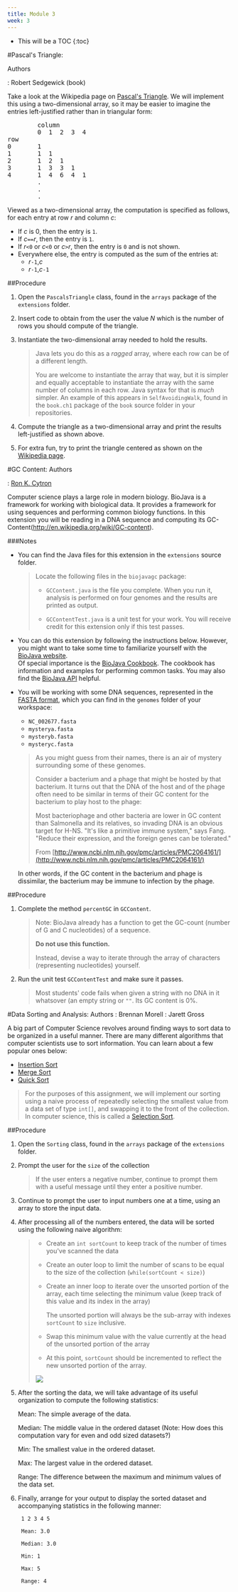 ```yaml
---
title: Module 3
week: 3
---
```


* This will be a TOC
{:toc}

#Pascal's Triangle:

Authors

: Robert Sedgewick (book)

Take a look at the Wikipedia page on [Pascal's Triangle](http://en.wikipedia.org/wiki/Pascal%27s_triangle).  We will implement this using
a two-dimensional array, so it may be easier to imagine the entries left-justified rather than
in triangular form:

<PRE>
        column
        0  1  2  3  4
row
0       1
1       1  1
2       1  2  1
3       1  3  3  1
4       1  4  6  4  1
        .
        .
        .
</PRE>

Viewed as a two-dimensional array, the computation is specified
as follows, for each entry at row *r* and column *c*:

* If *c* is 0, then the entry is `1`.
* If *c*`==`*r*, then the entry is `1`.
* If *r*`<0` or *c*`<0` or *c*`>`*r*, then the entry is `0` and is not shown.
* Everywhere else, the entry is computed as the sum of the entries at:
	* *r*`-1`,*c*
	* *r*`-1`,*c*`-1`

##Procedure

1. Open the `PascalsTriangle` class, found in the
`arrays` package of the `extensions` folder.

2. Insert code to obtain from the user the value *N* which is the number of
rows you should compute of the triangle.

3. Instantiate the two-dimensional array needed to hold the results.

	>Java lets you do this as a *ragged* array, where each row can be of
	>a different length.  
	>
	>You are welcome to instantiate the array that way, but
	>it is simpler and equally acceptable to instantiate the array with the same 
	>number of columns in each row.  Java syntax for that is *much* simpler.
	>An example of this appears in `SelfAvoidingWalk`,
	>found in the
	>`book.ch1` package of the `book` source folder
	>in your repositories.

4. Compute the triangle as a two-dimensional array and print the results 
left-justified as shown above.

5. For extra fun, try to print the triangle centered as shown on
the [Wikipedia page](http://en.wikipedia.org/wiki/Pascal%27s_triangle).


#GC Content:
Authors

: [Ron K. Cytron](http://www.cs.wustl.edu/~cytron/)

Computer science plays a large role in modern biology.  BioJava is a framework for working with biological data.  It provides a framework for using sequences and performing common biology functions.  In this extension you will be reading in a DNA sequence and computing its 
GC-Content(http://en.wikipedia.org/wiki/GC-content).

###Notes
* You can find the Java files for this extension in the `extensions` source folder.

	>Locate the following files in the `biojavagc` package:
	> * `GCContent.java` is the file you complete.  When you run it,
	> analysis is performed on four genomes and the results are printed as output.
	>
	> * `GCContentTest.java` is a unit test for your work.  You will
	> receive credit for this extension only if this test passes.

* You can do this extension by following the instructions below.
However, you might want to take some time to familiarize yourself with the  [BioJava website](http://biojava.org/wiki/Main_Page).  
Of special importance is the [BioJava Cookbook](http://biojava.org/wiki/BioJava:CookBook).  The cookbook 
  has information and examples for performing common tasks.  You may also find the [BioJava API](http://www.biojava.org/docs/api/index.html) helpful.

* You will be working with some DNA sequences,
represented in the [FASTA format](http://en.wikipedia.org/wiki/FASTA_format),
which you can find in the `genomes` folder of your workspace:

	* `NC_002677.fasta`
	* `mysterya.fasta`
	* `mysteryb.fasta`
	* `mysteryc.fasta`

	> As you might guess from their names, there is an air of mystery surrounding
	> some of these genomes.
	> 
	> Consider a bacterium and a phage that might be hosted by that
	> bacterium.  It turns out that the DNA of the host and of the phage often need
	> to be similar in terms of their GC content for the bacterium to play host
	> to the phage:
	> 
	> Most bacteriophage and other bacteria are lower in GC content than Salmonella and its relatives, so invading DNA is an obvious target for H-NS. &quot;It's like a primitive immune system,&quot; says Fang. &quot;Reduce their expression, and the foreign genes can be tolerated.&quot;
	> 
	> From [http://www.ncbi.nlm.nih.gov/pmc/articles/PMC2064161/](http://www.ncbi.nlm.nih.gov/pmc/articles/PMC2064161/)

	In other words, if the GC content in the bacterium and phage is dissimilar, the bacterium may be
	immune to infection by the phage.

##Procedure
1. Complete the method `percentGC`  in `GCContent`.

	> Note: BioJava already has a function to get the GC-count (number of G and C nucleotides) of a sequence.  
	>
	> **Do not use this function.**
	>
	> Instead, devise a way to
	> iterate through the array of characters (representing nucleotides) yourself.  

2. Run the unit test `GCContentTest`  and make sure it passes.

	> Most students' code fails when given a string with no DNA in it whatsover
	> (an empty string or `""`.  Its GC content is 0%.

#Data Sorting and Analysis:
Authors
: Brennan Morell
: Jarett Gross

A big part of Computer Science revolves around finding ways
to sort data to be organized in a useful manner. There are many different algorithms
that computer scientists use to sort information. You can learn about a few popular ones below:


* [Insertion Sort](https://en.wikipedia.org/wiki/Selection_sort)
* [Merge Sort](https://en.wikipedia.org/wiki/Merge_sort)
* [Quick Sort](https://en.wikipedia.org/wiki/Quicksort)


> For the purposes of this assignment,
> we will implement our sorting using a naive process of repeatedly selecting the smallest value
> from a data set of type `int[]`, and swapping it to the front of the collection. In computer science,
> this is called a [Selection Sort](https://en.wikipedia.org/wiki/Insertion_sort).

##Procedure
1. Open the `Sorting` class, found in the `arrays` package
of the `extensions` folder.

2. Prompt the user for the `size` of the collection

	> If the user enters a negative number, continue to prompt them with a useful message until they enter a positive number.

3. Continue to prompt the user to input numbers one at a time, using an array to store the input data.

4. After processing all of the numbers entered, the data will be sorted using the following naive algorithm:

	> * Create an `int sortCount` to keep track of the number of times you've scanned the data
  	> 
	> * Create an outer loop to limit the number of scans to be equal to the size of the collection (`while(sortCount < size)`)
    > 
	> * Create an inner loop to iterate over the unsorted portion of the array, each time selecting the minimum value (keep track of this value and its index in the array)
	>
	> 	The unsorted portion will always be the sub-array with indexes `sortCount` to `size` inclusive.
	>
    > * Swap this minimum value with the value currently at the head of the unsorted portion of the array
    >
	> * At this point, `sortCount` should be incremented to reflect the new unsorted portion of the array.
	>
	> ![](http://www.piratelearner.com/static/media/images/admin/2015/10/13/selection.gif)

5. After the sorting the data, we will take advantage of its useful organization to compute the following statistics:

	Mean: The simple average of the data.

	Median: The middle value in the ordered dataset (Note: How does this computation vary for even and odd sized datasets?)

	Min: The smallest value in the ordered dataset.

	Max: The largest value in the ordered dataset.

	Range: The difference between the maximum and minimum values of the data set.

6. Finally, arrange for your output to display the sorted dataset and accompanying statistics in the following manner:

		1 2 3 4 5 
		
		Mean: 3.0
		
		Median: 3.0
		
		Min: 1
		
		Max: 5
		
		Range: 4

